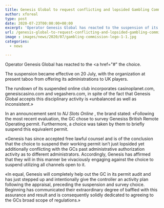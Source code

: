 ```yaml
---
title: Genesis Global to request conflicting and lopsided Gambling Commission suspension
author: xforeal 
type: post
date: 2020-07-23T00:00:00+00:00
excerpt: 'Operator Genesis Global has reacted to the suspension of its permit by the Gambling Commission by affirming it will "enthusiastically claim" the decision '
url: /genesis-global-to-request-conflicting-and-lopsided-gambling-commission-suspension/
image : images/news/2020/07/gambling-commission-logo-1-1.jpg
categories:
  - news

---
```

Operator Genesis Global has reacted to the <a href="#" the choice. 

The suspension became effective on 20 July, with the organization at present taboo from offering its administrations to UK players. 

The rundown of its suspended online club incorporates casinoplanet.com, genesiscasino.com and vegashero.com, in spite of the fact that Genesis Global accepts this disciplinary activity is &#171;unbalanced as well as inconsistent.&#187; 

In an announcement sent to _NJ Slots Online_ , the brand stated: &#171;Following the most recent evaluation, the GC chose to survey Genesiss British Remote Operating permit. Furthermore, a choice was taken by them to briefly suspend this equivalent permit. 

&#171;Genesis has since accepted free lawful counsel and is of the conclusion that the choice to suspend their working permit isn&#8217;t just lopsided yet additionally conflicting with the GCs past administrative authorization activity as to different administrators. Accordingly, Genesis has affirmed that they will in this manner be vivaciously engaging against the choice to suspend utilizing all channels open to it. 

&#171;In equal, Genesis will completely help out the GC in its permit audit and has just stepped up and intentionally give the controller an activity plan following the appraisal, preceding the suspension and survey choice. Beginning has communicated their extraordinary degree of baffled with this assurance and result and is consequently solidly dedicated to agreeing to the GCs broad scope of regulations.&#187;